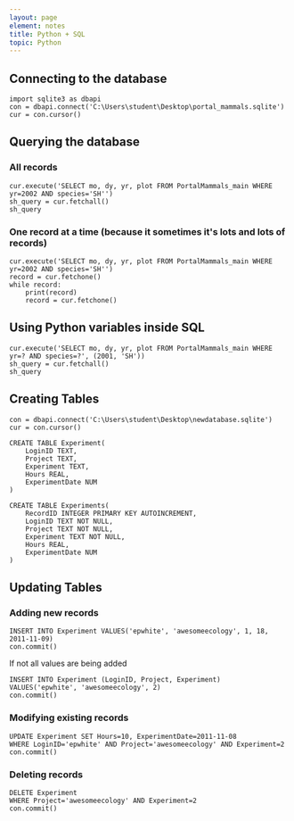 ```yaml
---
layout: page
element: notes
title: Python + SQL
topic: Python
---
```


## Connecting to the database

```
import sqlite3 as dbapi
con = dbapi.connect('C:\Users\student\Desktop\portal_mammals.sqlite')
cur = con.cursor()
```

## Querying the database

### All records

```
cur.execute('SELECT mo, dy, yr, plot FROM PortalMammals_main WHERE yr=2002 AND species='SH'')
sh_query = cur.fetchall()
sh_query
```

### One record at a time (because it sometimes it's lots and lots of records)

```
cur.execute('SELECT mo, dy, yr, plot FROM PortalMammals_main WHERE yr=2002 AND species='SH'')
record = cur.fetchone()
while record:
    print(record)
    record = cur.fetchone()
```

## Using Python variables inside SQL

```
cur.execute('SELECT mo, dy, yr, plot FROM PortalMammals_main WHERE yr=? AND species=?', (2001, 'SH'))
sh_query = cur.fetchall()
sh_query
```

## Creating Tables

```
con = dbapi.connect('C:\Users\student\Desktop\newdatabase.sqlite')
cur = con.cursor()

CREATE TABLE Experiment(
    LoginID TEXT,
    Project TEXT,
    Experiment TEXT,
    Hours REAL,
    ExperimentDate NUM
)

CREATE TABLE Experiments(
    RecordID INTEGER PRIMARY KEY AUTOINCREMENT,
    LoginID TEXT NOT NULL,
    Project TEXT NOT NULL,
    Experiment TEXT NOT NULL,
    Hours REAL,
    ExperimentDate NUM
)

```

## Updating Tables

### Adding new records

```
INSERT INTO Experiment VALUES('epwhite', 'awesomeecology', 1, 18, 2011-11-09)
con.commit()
```

If not all values are being added

```
INSERT INTO Experiment (LoginID, Project, Experiment) VALUES('epwhite', 'awesomeecology', 2)
con.commit()
```

### Modifying existing records

```
UPDATE Experiment SET Hours=10, ExperimentDate=2011-11-08
WHERE LoginID='epwhite' AND Project='awesomeecology' AND Experiment=2
con.commit()
```

### Deleting records

```
DELETE Experiment
WHERE Project='awesomeecology' AND Experiment=2
con.commit()
```
